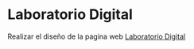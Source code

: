 # Laboratorio Digital

Realizar el diseño de la pagina web [Laboratorio Digital](https://www.laboratoriodigital.com.ar/)
